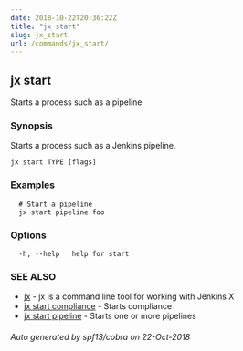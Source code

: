```yaml
---
date: 2018-10-22T20:36:22Z
title: "jx start"
slug: jx_start
url: /commands/jx_start/
---
```

## jx start

Starts a process such as a pipeline

### Synopsis

Starts a process such as a Jenkins pipeline.

```
jx start TYPE [flags]
```

### Examples

```
  # Start a pipeline
  jx start pipeline foo
```

### Options

```
  -h, --help   help for start
```

### SEE ALSO

* [jx](/commands/jx/)	 - jx is a command line tool for working with Jenkins X
* [jx start compliance](/commands/jx_start_compliance/)	 - Starts compliance
* [jx start pipeline](/commands/jx_start_pipeline/)	 - Starts one or more pipelines

###### Auto generated by spf13/cobra on 22-Oct-2018
